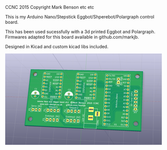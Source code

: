 CCNC 2015 Copyright Mark Benson etc etc

This is my Arduino Nano/Stepstick Eggbot/Shperebot/Polargraph control board.

This has been used sucessfully with a 3d printed Eggbot and Polargraph. Firmwares adapted for this board available in github.com/markjb.

Designed in Kicad and custom kicad libs included.

![PCB](https://github.com/MarkJB/Eggbot-Spherebot-Polargraph-Controller/blob/master/drv8825_arduino_pro_pcb.png?raw=true)
